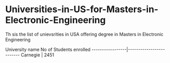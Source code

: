 Universities-in-US-for-Masters-in-Electronic-Engineering
========================================================

Th sis the list of unievsrities in USA offering degree in Masters in Electronic Engineering

University name    No of Students enrolled
-----------------|-------------------------
Carnegie				 |  2451		
